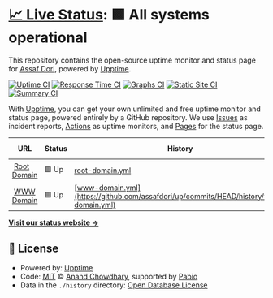 # [📈 Live Status](https://demo.upptime.js.org): <!--live status--> **🟩 All systems operational**

This repository contains the open-source uptime monitor and status page for [Assaf Dori](assafdori.com), powered by [Upptime](https://github.com/upptime/upptime).

[![Uptime CI](https://github.com/assafdori/up/workflows/Uptime%20CI/badge.svg)](https://github.com/assafdori/up/actions?query=workflow%3A%22Uptime+CI%22)
[![Response Time CI](https://github.com/assafdori/up/workflows/Response%20Time%20CI/badge.svg)](https://github.com/assafdori/up/actions?query=workflow%3A%22Response+Time+CI%22)
[![Graphs CI](https://github.com/assafdori/up/workflows/Graphs%20CI/badge.svg)](https://github.com/assafdori/up/actions?query=workflow%3A%22Graphs+CI%22)
[![Static Site CI](https://github.com/assafdori/up/workflows/Static%20Site%20CI/badge.svg)](https://github.com/assafdori/up/actions?query=workflow%3A%22Static+Site+CI%22)
[![Summary CI](https://github.com/assafdori/up/workflows/Summary%20CI/badge.svg)](https://github.com/assafdori/up/actions?query=workflow%3A%22Summary+CI%22)

With [Upptime](https://upptime.js.org), you can get your own unlimited and free uptime monitor and status page, powered entirely by a GitHub repository. We use [Issues](https://github.com/assafdori/up/issues) as incident reports, [Actions](https://github.com/assafdori/up/actions) as uptime monitors, and [Pages](https://demo.upptime.js.org) for the status page.

<!--start: status pages-->
<!-- This summary is generated by Upptime (https://github.com/upptime/upptime) -->
<!-- Do not edit this manually, your changes will be overwritten -->
<!-- prettier-ignore -->
| URL | Status | History | Response Time | Uptime |
| --- | ------ | ------- | ------------- | ------ |
| <img alt="" src="https://icons.duckduckgo.com/ip3/assafdori.com.ico" height="13"> [Root Domain](https://assafdori.com) | 🟩 Up | [root-domain.yml](https://github.com/assafdori/up/commits/HEAD/history/root-domain.yml) | <details><summary><img alt="Response time graph" src="./graphs/root-domain/response-time-week.png" height="20"> 195ms</summary><br><a href="https://assafdori.com/history/root-domain"><img alt="Response time 195" src="https://img.shields.io/endpoint?url=https%3A%2F%2Fraw.githubusercontent.com%2Fassafdori%2Fup%2FHEAD%2Fapi%2Froot-domain%2Fresponse-time.json"></a><br><a href="https://assafdori.com/history/root-domain"><img alt="24-hour response time 195" src="https://img.shields.io/endpoint?url=https%3A%2F%2Fraw.githubusercontent.com%2Fassafdori%2Fup%2FHEAD%2Fapi%2Froot-domain%2Fresponse-time-day.json"></a><br><a href="https://assafdori.com/history/root-domain"><img alt="7-day response time 195" src="https://img.shields.io/endpoint?url=https%3A%2F%2Fraw.githubusercontent.com%2Fassafdori%2Fup%2FHEAD%2Fapi%2Froot-domain%2Fresponse-time-week.json"></a><br><a href="https://assafdori.com/history/root-domain"><img alt="30-day response time 195" src="https://img.shields.io/endpoint?url=https%3A%2F%2Fraw.githubusercontent.com%2Fassafdori%2Fup%2FHEAD%2Fapi%2Froot-domain%2Fresponse-time-month.json"></a><br><a href="https://assafdori.com/history/root-domain"><img alt="1-year response time 195" src="https://img.shields.io/endpoint?url=https%3A%2F%2Fraw.githubusercontent.com%2Fassafdori%2Fup%2FHEAD%2Fapi%2Froot-domain%2Fresponse-time-year.json"></a></details> | <details><summary><a href="https://assafdori.com/history/root-domain">100.00%</a></summary><a href="https://assafdori.com/history/root-domain"><img alt="All-time uptime 100.00%" src="https://img.shields.io/endpoint?url=https%3A%2F%2Fraw.githubusercontent.com%2Fassafdori%2Fup%2FHEAD%2Fapi%2Froot-domain%2Fuptime.json"></a><br><a href="https://assafdori.com/history/root-domain"><img alt="24-hour uptime 100.00%" src="https://img.shields.io/endpoint?url=https%3A%2F%2Fraw.githubusercontent.com%2Fassafdori%2Fup%2FHEAD%2Fapi%2Froot-domain%2Fuptime-day.json"></a><br><a href="https://assafdori.com/history/root-domain"><img alt="7-day uptime 100.00%" src="https://img.shields.io/endpoint?url=https%3A%2F%2Fraw.githubusercontent.com%2Fassafdori%2Fup%2FHEAD%2Fapi%2Froot-domain%2Fuptime-week.json"></a><br><a href="https://assafdori.com/history/root-domain"><img alt="30-day uptime 100.00%" src="https://img.shields.io/endpoint?url=https%3A%2F%2Fraw.githubusercontent.com%2Fassafdori%2Fup%2FHEAD%2Fapi%2Froot-domain%2Fuptime-month.json"></a><br><a href="https://assafdori.com/history/root-domain"><img alt="1-year uptime 100.00%" src="https://img.shields.io/endpoint?url=https%3A%2F%2Fraw.githubusercontent.com%2Fassafdori%2Fup%2FHEAD%2Fapi%2Froot-domain%2Fuptime-year.json"></a></details>
| <img alt="" src="https://icons.duckduckgo.com/ip3/www.assafdori.com.ico" height="13"> [WWW Domain](https://www.assafdori.com) | 🟩 Up | [www-domain.yml](https://github.com/assafdori/up/commits/HEAD/history/www-domain.yml) | <details><summary><img alt="Response time graph" src="./graphs/www-domain/response-time-week.png" height="20"> 5137ms</summary><br><a href="https://assafdori.com/history/www-domain"><img alt="Response time 5137" src="https://img.shields.io/endpoint?url=https%3A%2F%2Fraw.githubusercontent.com%2Fassafdori%2Fup%2FHEAD%2Fapi%2Fwww-domain%2Fresponse-time.json"></a><br><a href="https://assafdori.com/history/www-domain"><img alt="24-hour response time 5137" src="https://img.shields.io/endpoint?url=https%3A%2F%2Fraw.githubusercontent.com%2Fassafdori%2Fup%2FHEAD%2Fapi%2Fwww-domain%2Fresponse-time-day.json"></a><br><a href="https://assafdori.com/history/www-domain"><img alt="7-day response time 5137" src="https://img.shields.io/endpoint?url=https%3A%2F%2Fraw.githubusercontent.com%2Fassafdori%2Fup%2FHEAD%2Fapi%2Fwww-domain%2Fresponse-time-week.json"></a><br><a href="https://assafdori.com/history/www-domain"><img alt="30-day response time 5137" src="https://img.shields.io/endpoint?url=https%3A%2F%2Fraw.githubusercontent.com%2Fassafdori%2Fup%2FHEAD%2Fapi%2Fwww-domain%2Fresponse-time-month.json"></a><br><a href="https://assafdori.com/history/www-domain"><img alt="1-year response time 5137" src="https://img.shields.io/endpoint?url=https%3A%2F%2Fraw.githubusercontent.com%2Fassafdori%2Fup%2FHEAD%2Fapi%2Fwww-domain%2Fresponse-time-year.json"></a></details> | <details><summary><a href="https://assafdori.com/history/www-domain">100.00%</a></summary><a href="https://assafdori.com/history/www-domain"><img alt="All-time uptime 100.00%" src="https://img.shields.io/endpoint?url=https%3A%2F%2Fraw.githubusercontent.com%2Fassafdori%2Fup%2FHEAD%2Fapi%2Fwww-domain%2Fuptime.json"></a><br><a href="https://assafdori.com/history/www-domain"><img alt="24-hour uptime 100.00%" src="https://img.shields.io/endpoint?url=https%3A%2F%2Fraw.githubusercontent.com%2Fassafdori%2Fup%2FHEAD%2Fapi%2Fwww-domain%2Fuptime-day.json"></a><br><a href="https://assafdori.com/history/www-domain"><img alt="7-day uptime 100.00%" src="https://img.shields.io/endpoint?url=https%3A%2F%2Fraw.githubusercontent.com%2Fassafdori%2Fup%2FHEAD%2Fapi%2Fwww-domain%2Fuptime-week.json"></a><br><a href="https://assafdori.com/history/www-domain"><img alt="30-day uptime 100.00%" src="https://img.shields.io/endpoint?url=https%3A%2F%2Fraw.githubusercontent.com%2Fassafdori%2Fup%2FHEAD%2Fapi%2Fwww-domain%2Fuptime-month.json"></a><br><a href="https://assafdori.com/history/www-domain"><img alt="1-year uptime 100.00%" src="https://img.shields.io/endpoint?url=https%3A%2F%2Fraw.githubusercontent.com%2Fassafdori%2Fup%2FHEAD%2Fapi%2Fwww-domain%2Fuptime-year.json"></a></details>

<!--end: status pages-->

[**Visit our status website →**](https://demo.upptime.js.org)

## 📄 License

- Powered by: [Upptime](https://github.com/upptime/upptime)
- Code: [MIT](./LICENSE) © [Anand Chowdhary](https://anandchowdhary.com), supported by [Pabio](https://pabio.com)
- Data in the `./history` directory: [Open Database License](https://opendatacommons.org/licenses/odbl/1-0/)

